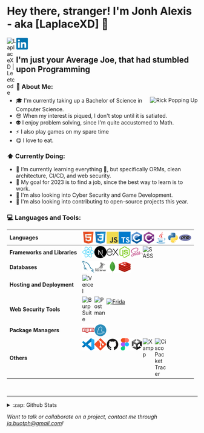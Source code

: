 # Hey there, stranger! I'm Jonh Alexis - aka [LaplaceXD] 👋

[<img align="left" alt="LaplaceXD | Leetcode" width="24px" src="https://raw.githubusercontent.com/rahuldkjain/github-profile-readme-generator/master/src/images/icons/Social/leet-code.svg" />][leetcode]
[<img align="left" alt="LaplaceXD | LinkedIn" width="32px" src="https://raw.githubusercontent.com/devicons/devicon/master/icons/linkedin/linkedin-original.svg" />][linkedin]

<br>

## I'm just your Average Joe, that had stumbled upon Programming

### 📖 About Me:

<img align="right" src="https://media.giphy.com/media/l41JMXnXn4E7WQR8s/giphy.gif" alt="Rick Popping Up" title="RICKKKKKKKKKKK"/>

-   🎓 I'm currently taking up a Bachelor of Science in Computer Science.
-   😎 When my interest is piqued, I don't stop until it is satiated.
-   👽 I enjoy problem solving, since I'm quite accustomed to Math.
-   ⚡ I also play games on my spare time
-   😋 I love to eat.

### ⬆ Currently Doing:

-   🌱 I’m currently learning everything 🤣, but specifically ORMs, clean architecture, CI/CD, and web security.
-   🥅 My goal for 2023 is to find a job, since the best way to learn is to work.
-   🔭 I'm also looking into Cyber Security and Game Development.
-   👋 I'm also looking into contributing to open-source projects this year.

### 💻 Languages and Tools:

| **Languages**                |[<img align="left" alt="HTML5" width="32px" src="https://raw.githubusercontent.com/devicons/devicon/master/icons/html5/html5-original.svg" />][HTML5][<img align="left" alt="CSS3" width="32px" src="https://raw.githubusercontent.com/devicons/devicon/master/icons/css3/css3-original.svg" />][CSS3][<img align="left" alt="Javascript" width="32px" src="https://raw.githubusercontent.com/devicons/devicon/master/icons/javascript/javascript-original.svg" />][JS][<img align="left" alt="Typescript" width="32px" src="https://raw.githubusercontent.com/devicons/devicon/master/icons/typescript/typescript-original.svg" />][TS][<img align="left" alt="C-language" width="32px" src="https://raw.githubusercontent.com/devicons/devicon/master/icons/c/c-original.svg" />][C][<img align="left" alt="C-Sharp" width="32px" src="https://raw.githubusercontent.com/devicons/devicon/master/icons/csharp/csharp-original.svg" />][C#][<img align="left" alt="Java" width="32px" src="https://raw.githubusercontent.com/devicons/devicon/master/icons/java/java-original.svg" />][Java][<img align="left" alt="Python" width="32px" src="https://raw.githubusercontent.com/devicons/devicon/master/icons/python/python-original.svg" />][Python][<img align="left" alt="PHP" width="32px" src="https://raw.githubusercontent.com/devicons/devicon/master/icons/php/php-original.svg" />][PHP]|
|           :---               |:--- |
| **Frameworks and Libraries** |[<img align="left" alt="ReactJS" width="32px" src="https://raw.githubusercontent.com/devicons/devicon/master/icons/react/react-original.svg" />][ReactJS][<img align="left" alt="Next.js" width="32px" src="https://raw.githubusercontent.com/devicons/devicon/master/icons/nextjs/nextjs-original.svg" />][Next.js][<img align="left" alt="ExpressJS" width="32px" src="https://raw.githubusercontent.com/devicons/devicon/master/icons/express/express-original.svg" />][ExpressJS][<img align="left" alt="Node.js" width="32px" src="https://raw.githubusercontent.com/devicons/devicon/master/icons/nodejs/nodejs-original.svg" />][Node.js][<img align="left" alt="SASS" width="32px" src="https://raw.githubusercontent.com/devicons/devicon/master/icons/sass/sass-original.svg" />][SASS][<img align="left" alt="SASS" width="32px" src="https://styled-components.com/logo.png" />][Styled-Components]|
| **Databases**                |[<img align="left" alt="MySQL" width="32px" src="https://raw.githubusercontent.com/devicons/devicon/master/icons/mysql/mysql-original.svg" />][MySQL][<img align="left" alt="MSSQL" width="32px" src="https://raw.githubusercontent.com/devicons/devicon/master/icons/microsoftsqlserver/microsoftsqlserver-plain-wordmark.svg" />][MSSQL][<img align="left" alt="MongoDB" width="32px" src="https://raw.githubusercontent.com/devicons/devicon/master/icons/mongodb/mongodb-original.svg" />][MongoDB][<img align="left" alt="Redis" width="32px" src="https://raw.githubusercontent.com/devicons/devicon/master/icons/redis/redis-original.svg" />][Redis]|
| **Hosting and Deployment**   |[<img align="left" alt="Vercel" width="32px" src="https://user-images.githubusercontent.com/67273056/209803195-4c4c9cd3-91c4-4f50-91b0-4cd50e29ad4d.png" />][Vercel]|
| **Web Security Tools**       |[<img align="left" alt="Burp Suite" width="32px" src="https://user-images.githubusercontent.com/67273056/209801637-9fed8a63-a8a1-42ce-b9d9-fd3454e1bee0.png" />][Burp][<img align="middle" alt="Frida" width="32px" src="https://frida.re/img/logotype.svg" />][Frida][<img align="left" alt="Postman" width="32px" src="https://res.cloudinary.com/postman/image/upload/t_team_logo/v1629869194/team/2893aede23f01bfcbd2319326bc96a6ed0524eba759745ed6d73405a3a8b67a8" />][Postman]|
| **Package Managers**          |[<img align="left" alt="NPM" width="32px" src="https://raw.githubusercontent.com/devicons/devicon/master/icons/npm/npm-original-wordmark.svg" />][NPM][<img align="left" alt="Yarn" width="32px" src="https://raw.githubusercontent.com/devicons/devicon/master/icons/yarn/yarn-original.svg" />][Yarn]|
| **Others**                   |[<img align="left" alt="Visual Studio Code" width="32px" src="https://raw.githubusercontent.com/devicons/devicon/master/icons/vscode/vscode-original.svg" />][VSCode][<img align="left" alt="Git" width="32px" src="https://raw.githubusercontent.com/devicons/devicon/master/icons/git/git-original.svg" />][Git][<img align="left" alt="GitHub" width="32px" src="https://raw.githubusercontent.com/devicons/devicon/master/icons/github/github-original.svg" />][GitHub][<img align="left" alt="Figma" width="32px" src="https://raw.githubusercontent.com/devicons/devicon/master/icons/figma/figma-original.svg" />][Figma][<img align="left" alt="Unity" width="32px" src="https://raw.githubusercontent.com/devicons/devicon/master/icons/unity/unity-original.svg" />][Unity][<img align="left" alt="Xampp" width="32px" src="https://seeklogo.com/images/X/xampp-logo-1C1A9E3689-seeklogo.com.png" />][Xampp][<img align="left" alt="Cisco Packet Tracer" width="32px" src="https://filecr.com/wp-content/uploads/2020/10/Cisco-Packet-Tracer.png" />][PacketTracer]|

<br />

---

<details>
  <summary>:zap: Github Stats</summary>

  <img align="left" alt="LaplaceXD's Github Stats" src="https://github-readme-stats.vercel.app/api?username=LaplaceXD&show_icons=true&hide_border=true" />
  
</details>

_Want to talk or collaborate on a project, contact me through [ja.buotph@gmail.com](mailto:ja.buotph@gmail.com)!_

[linkedin]: https://www.linkedin.com/in/laplace-xd/
[leetcode]: https://leetcode.com/laplace-/

[HTML5]: https://developer.mozilla.org/en-US/docs/Web/HTML
[CSS3]: https://developer.mozilla.org/en-US/docs/Web/CSS
[JS]: https://developer.mozilla.org/en-US/docs/Web/JavaScript
[TS]: https://www.typescriptlang.org/
[C]: https://www.cprogramming.com/
[C#]: https://learn.microsoft.com/en-us/dotnet/csharp/tour-of-csharp/
[Java]: https://www.java.com/en/
[Python]: https://www.python.org/
[PHP]: https://www.php.net/

[ReactJS]: https://reactjs.org/
[Next.js]: https://nextjs.org/
[ExpressJS]: https://expressjs.com/
[Node.js]: https://expressjs.com/
[SASS]: https://sass-lang.com/
[Styled-Components]: https://styled-components.com/

[MSSQL]: https://www.microsoft.com/en-us/sql-server/sql-server-downloads
[MySQL]: https://www.mysql.com/
[MongoDB]: https://www.mongodb.com/
[Redis]: https://redis.io/

[Vercel]: https://vercel.com/

[Burp]: https://portswigger.net/burp
[Frida]: https://frida.re/docs/android/
[Postman]: https://www.postman.com/

[NPM]: https://www.npmjs.com/
[Yarn]: https://yarnpkg.com/

[VSCode]: https://code.visualstudio.com/
[Git]: https://git-scm.com/
[GitHub]: https://github.com/
[Figma]: https://www.figma.com/login
[PacketTracer]: https://www.netacad.com/courses/packet-tracer
[Xampp]:https://www.apachefriends.org/
[Unity]: https://unity.com/
